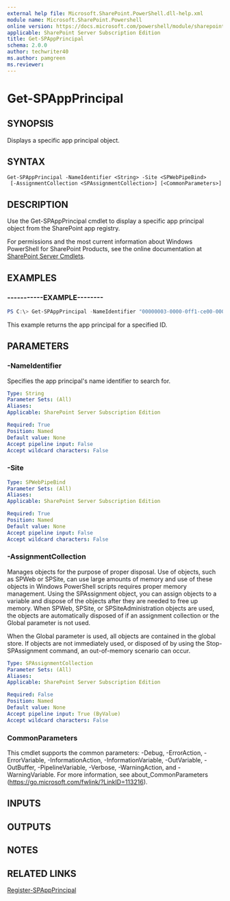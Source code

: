```yaml
---
external help file: Microsoft.SharePoint.PowerShell.dll-help.xml
module name: Microsoft.SharePoint.Powershell
online version: https://docs.microsoft.com/powershell/module/sharepoint-server/get-spappprincipal
applicable: SharePoint Server Subscription Edition
title: Get-SPAppPrincipal
schema: 2.0.0
author: techwriter40
ms.author: pamgreen
ms.reviewer:
---
```


# Get-SPAppPrincipal

## SYNOPSIS

Displays a specific app principal object.



## SYNTAX

```
Get-SPAppPrincipal -NameIdentifier <String> -Site <SPWebPipeBind>
 [-AssignmentCollection <SPAssignmentCollection>] [<CommonParameters>]
```

## DESCRIPTION
Use the Get-SPAppPrincipal cmdlet to display a specific app principal object from the SharePoint app registry.

For permissions and the most current information about Windows PowerShell for SharePoint Products, see the online documentation at [SharePoint Server Cmdlets](https://docs.microsoft.com/powershell/sharepoint/sharepoint-server/sharepoint-server-cmdlets).

## EXAMPLES

### -----------EXAMPLE-------- 
```powershell
PS C:\> Get-SPAppPrincipal -NameIdentifier "00000003-0000-0ff1-ce00-000000000000@f686d426-8d16-42db-81b7-cb578e110ccd"
```

This example returns the app principal for a specified ID.

## PARAMETERS

### -NameIdentifier
Specifies the app principal's name identifier to search for.

```yaml
Type: String
Parameter Sets: (All)
Aliases: 
Applicable: SharePoint Server Subscription Edition

Required: True
Position: Named
Default value: None
Accept pipeline input: False
Accept wildcard characters: False
```

### -Site
```yaml
Type: SPWebPipeBind
Parameter Sets: (All)
Aliases: 
Applicable: SharePoint Server Subscription Edition

Required: True
Position: Named
Default value: None
Accept pipeline input: False
Accept wildcard characters: False
```

### -AssignmentCollection
Manages objects for the purpose of proper disposal.
Use of objects, such as SPWeb or SPSite, can use large amounts of memory and use of these objects in Windows PowerShell scripts requires proper memory management.
Using the SPAssignment object, you can assign objects to a variable and dispose of the objects after they are needed to free up memory.
When SPWeb, SPSite, or SPSiteAdministration objects are used, the objects are automatically disposed of if an assignment collection or the Global parameter is not used.

When the Global parameter is used, all objects are contained in the global store.
If objects are not immediately used, or disposed of by using the Stop-SPAssignment command, an out-of-memory scenario can occur.

```yaml
Type: SPAssignmentCollection
Parameter Sets: (All)
Aliases: 
Applicable: SharePoint Server Subscription Edition

Required: False
Position: Named
Default value: None
Accept pipeline input: True (ByValue)
Accept wildcard characters: False
```

### CommonParameters
This cmdlet supports the common parameters: -Debug, -ErrorAction, -ErrorVariable, -InformationAction, -InformationVariable, -OutVariable, -OutBuffer, -PipelineVariable, -Verbose, -WarningAction, and -WarningVariable. For more information, see about_CommonParameters (https://go.microsoft.com/fwlink/?LinkID=113216).

## INPUTS

## OUTPUTS

## NOTES

## RELATED LINKS

[Register-SPAppPrincipal](Register-SPAppPrincipal.md)

